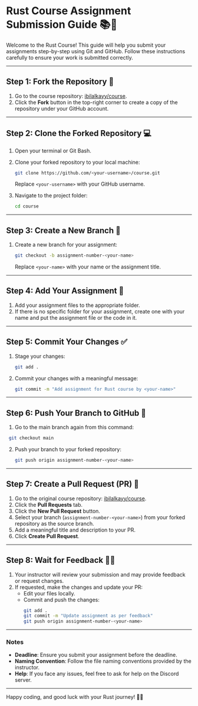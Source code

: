 # Rust Course Assignment Submission Guide 📚🦀

Welcome to the Rust Course! This guide will help you submit your assignments step-by-step using Git and GitHub. Follow these instructions carefully to ensure your work is submitted correctly.

---

## Step 1: Fork the Repository 🍴
1. Go to the course repository: [ibilalkayy/course](https://github.com/ibilalkayy/course).
2. Click the **Fork** button in the top-right corner to create a copy of the repository under your GitHub account.

---

## Step 2: Clone the Forked Repository 💻
1. Open your terminal or Git Bash.
2. Clone your forked repository to your local machine:
   ```bash
   git clone https://github.com/<your-username>/course.git
   ```
   Replace `<your-username>` with your GitHub username.

3. Navigate to the project folder:
   ```bash
   cd course
   ```

---

## Step 3: Create a New Branch 🌱
1. Create a new branch for your assignment:
   ```bash
   git checkout -b assignment-number-<your-name>
   ```
   Replace `<your-name>` with your name or the assignment title.

---

## Step 4: Add Your Assignment 📝
1. Add your assignment files to the appropriate folder.
2. If there is no specific folder for your assignment, create one with your name and put the assignment file or the code in it.

---

## Step 5: Commit Your Changes ✅
1. Stage your changes:
   ```bash
   git add .
   ```
2. Commit your changes with a meaningful message:
   ```bash
   git commit -m "Add assignment for Rust course by <your-name>"
   ```

---

## Step 6: Push Your Branch to GitHub 🚀
1. Go to the main branch again from this command:
  ```bash
   git checkout main
   ```
2. Push your branch to your forked repository:
   ```bash
   git push origin assignment-number-<your-name>
   ```

---

## Step 7: Create a Pull Request (PR) 🔁
1. Go to the original course repository: [ibilalkayy/course](https://github.com/ibilalkayy/course).
2. Click the **Pull Requests** tab.
3. Click the **New Pull Request** button.
4. Select your branch (`assignment-number-<your-name>`) from your forked repository as the source branch.
5. Add a meaningful title and description to your PR.
6. Click **Create Pull Request**.

---

## Step 8: Wait for Feedback 👨‍🏫
1. Your instructor will review your submission and may provide feedback or request changes.
2. If requested, make the changes and update your PR:
   - Edit your files locally.
   - Commit and push the changes:
     ```bash
     git add .
     git commit -m "Update assignment as per feedback"
     git push origin assignment-number-<your-name>
     ```

---

### Notes
- **Deadline**: Ensure you submit your assignment before the deadline.
- **Naming Convention**: Follow the file naming conventions provided by the instructor.
- **Help**: If you face any issues, feel free to ask for help on the Discord server.

---

Happy coding, and good luck with your Rust journey! 🚀🦀
